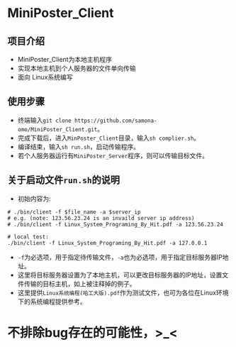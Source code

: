 # MiniPoster_Client
## 项目介绍
* MiniPoster_Client为本地主机程序
* 实现本地主机到个人服务器的文件单向传输
* 面向 Linux系统编写
## 使用步骤
* 终端输入`git clone https://github.com/samona-omo/MiniPoster_Client.git`。
* 完成下载后，进入`MinPoster_Client`目录，输入`sh complier.sh`。
* 编译结束，输入`sh run.sh`，启动传输程序。
* 若个人服务器运行有`MiniPoster_Server`程序，则可以传输目标文件。
## 关于启动文件`run.sh`的说明
* 初始内容为:
```shell
# ./bin/client -f $file_name -a $server_ip
# e.g. (note: 123.56.23.24 is an invaild server ip address)
# ./bin/client -f Linux_System_Programing_By_Hit.pdf -a 123.56.23.24

# local test:
./bin/client -f Linux_System_Programing_By_Hit.pdf -a 127.0.0.1
```
* `-f`为必选项，用于指定待传输文件，`-a`也为必选项，用于指定目标服务器IP地址。
* 这里将目标服务器设置为了本地主机，可以更改目标服务器的IP地址，设置文件传输的目标主机，如上被注释掉的例子。
* 这里提供`Linux系统编程(哈工大版).pdf`作为测试文件，也可为各位在Linux环境下的系统编程提供参考。
# 不排除bug存在的可能性，>_<
